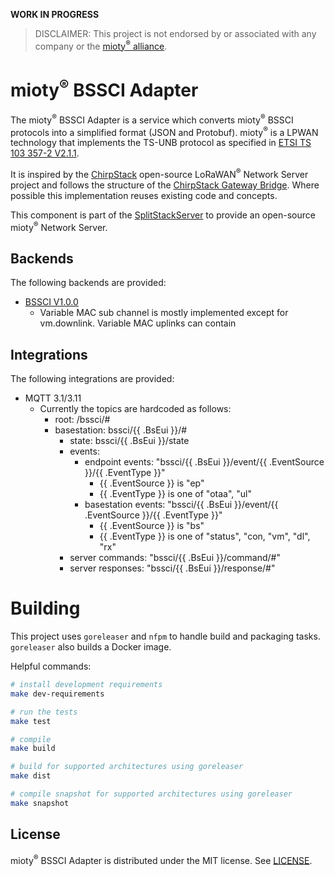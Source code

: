 
**WORK IN PROGRESS**

> DISCLAIMER: This project is not endorsed by or associated with any company or the [mioty<sup>&reg;</sup> alliance](https://mioty-alliance.com/). 

# mioty<sup>&reg;</sup> BSSCI Adapter

The mioty<sup>&reg;</sup> BSSCI Adapter is a service which converts mioty<sup>&reg;</sup> BSSCI protocols into a simplified format (JSON and Protobuf). mioty<sup>&reg;</sup> is a LPWAN technology that implements the TS-UNB protocol as specified in [ETSI TS 103 357-2 V2.1.1](https://www.etsi.org/deliver/etsi_ts/103300_103399/10335702/02.01.01_60/ts_10335702v020101p.pdf
).

It is inspired by the [ChirpStack](https://github.com/chirpstack/chirpstack) open-source LoRaWAN<sup>&reg;</sup> Network Server project and follows the structure of the [ChirpStack Gateway Bridge](https://github.com/chirpstack/chirpstack-gateway-bridge). Where possible this implementation reuses existing code and concepts.

This component is part of the [SplitStackServer](https://github.com/SplitStackServer) to provide an open-source mioty<sup>&reg;</sup> Network Server.

## Backends

The following backends are provided:

* [BSSCI V1.0.0](https://developers.mioty-alliance.com/wp-content/uploads/2025/01/BSSCI_specification_v1.0.0_rev1.pdf)
    * Variable MAC sub channel is mostly implemented except for vm.downlink. Variable MAC uplinks can contain 

## Integrations

The following integrations are provided:

* MQTT 3.1/3.11
    * Currently the topics are hardcoded as follows: 
        * root: /bssci/#
        * basestation: bssci/{{ .BsEui }}/#
            * state: bssci/{{ .BsEui }}/state
            * events: 
                * endpoint events: "bssci/{{ .BsEui }}/event/{{ .EventSource }}/{{ .EventType }}"
                    * {{ .EventSource }} is "ep"
                    * {{ .EventType }} is one of "otaa", "ul"
                * basestation events: "bssci/{{ .BsEui }}/event/{{ .EventSource }}/{{ .EventType }}"
                    * {{ .EventSource }} is "bs"
                    * {{ .EventType }} is one of "status", "con, "vm", "dl", "rx"
            * server commands: "bssci/{{ .BsEui }}/command/#"
            * server responses: "bssci/{{ .BsEui }}/response/#"


# Building 

This project uses `goreleaser` and `nfpm` to handle build and packaging tasks. `goreleaser` also builds a Docker image.

Helpful commands:


```bash
# install development requirements
make dev-requirements

# run the tests
make test

# compile
make build

# build for supported architectures using goreleaser
make dist

# compile snapshot for supported architectures using goreleaser
make snapshot
```

## License

mioty<sup>&reg;</sup> BSSCI Adapter is distributed under the MIT license. See 
[LICENSE](https://github.com/SplitStackServer/mioty-bssci-adapter/blob/main/LICENSE).
